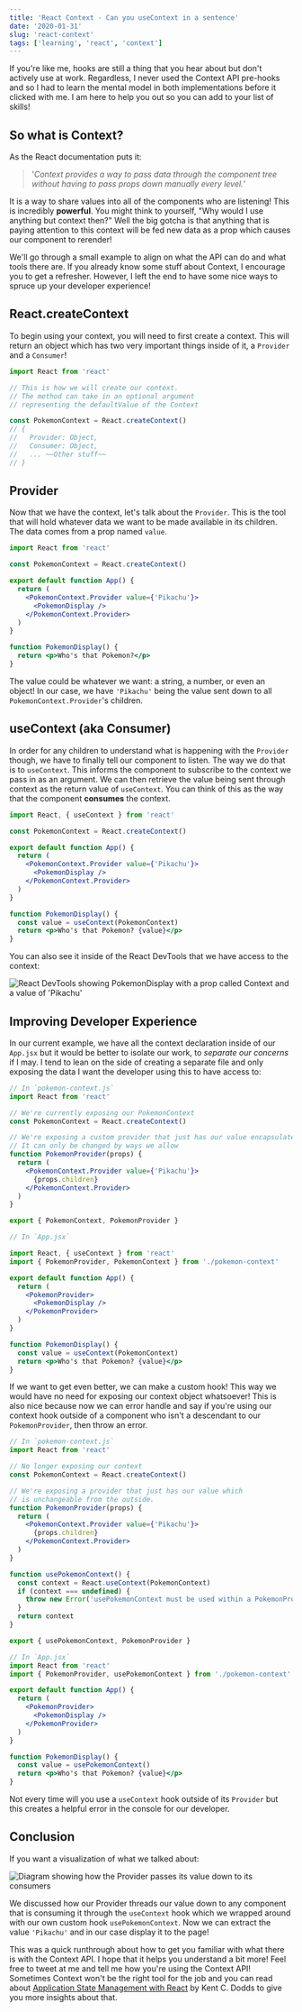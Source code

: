 ```yaml
---
title: 'React Context - Can you useContext in a sentence'
date: '2020-01-31'
slug: 'react-context'
tags: ['learning', 'react', 'context']
---
```


If you're like me, hooks are still a thing that you hear about but don't actively use at work. Regardless, I never used the Context API pre-hooks and so I had to learn the mental model in both implementations before it clicked with me. I am here to help you out so you can add to your list of skills!

## So what is Context?

As the React documentation puts it:

> '_Context provides a way to pass data through the component tree without having to pass
> props down manually every level._'

It is a way to share values into all of the components who are listening! This is incredibly **powerful**. You might think to yourself, "Why would I use anything but context then?" Well the big gotcha is that anything that is paying attention to this context will be fed new data as a prop which causes our component to rerender!

We'll go through a small example to align on what the API can do and what tools there are. If you already know some stuff about Context, I encourage you to get a refresher. However, I left the end to have some nice ways to spruce up your developer experience!

## React.createContext

To begin using your context, you will need to first create a context. This will return an object which has two very important things inside of it, a `Provider` and a `Consumer`!

```jsx
import React from 'react'

// This is how we will create our context.
// The method can take in an optional argument
// representing the defaultValue of the Context

const PokemonContext = React.createContext()
// {
//   Provider: Object,
//   Consumer: Object,
//   ... ~~Other stuff~~
// }
```

## Provider

Now that we have the context, let's talk about the `Provider`. This is the tool that will hold whatever data we want to be made available in its children. The data comes from a prop named `value`.

```jsx {7,9}
import React from 'react'

const PokemonContext = React.createContext()

export default function App() {
  return (
    <PokemonContext.Provider value={'Pikachu'}>
      <PokemonDisplay />
    </PokemonContext.Provider>
  )
}

function PokemonDisplay() {
  return <p>Who's that Pokemon?</p>
}
```

The value could be whatever we want: a string, a number, or even an object! In our case, we have `'Pikachu'` being the value sent down to all `PokemonContext.Provider`'s children.

## useContext (aka Consumer)

In order for any children to understand what is happening with the `Provider` though, we have to finally tell our component to listen. The way we do that is to `useContext`. This informs the component to subscribe to the context we pass in as an argument. We can then retrieve the value being sent through context as the return value of `useContext`. You can think of this as the way that the component **consumes** the context.

```jsx {1,14-15}
import React, { useContext } from 'react'

const PokemonContext = React.createContext()

export default function App() {
  return (
    <PokemonContext.Provider value={'Pikachu'}>
      <PokemonDisplay />
    </PokemonContext.Provider>
  )
}

function PokemonDisplay() {
  const value = useContext(PokemonContext)
  return <p>Who's that Pokemon? {value}</p>
}
```

You can also see it inside of the React DevTools that we have access to the context:

![React DevTools showing PokemonDisplay with a prop called Context and a value of 'Pikachu'](./images/react_devtools_context.png)

## Improving Developer Experience

In our current example, we have all the context declaration inside of our `App.jsx` but it would be better to isolate our work, to _separate our concerns_ if I may. I tend to lean on the side of creating a separate file and only exposing the data I want the developer using this to have access to:

```jsx
// In `pokemon-context.js`
import React from 'react'

// We're currently exposing our PokemonContext
const PokemonContext = React.createContext()

// We're exposing a custom provider that just has our value encapsulated.
// It can only be changed by ways we allow
function PokemonProvider(props) {
  return (
    <PokemonContext.Provider value={'Pikachu'}>
      {props.children}
    </PokemonContext.Provider>
  )
}

export { PokemonContext, PokemonProvider }
```

```jsx {4,8-10}
// In `App.jsx`

import React, { useContext } from 'react'
import { PokemonProvider, PokemonContext } from './pokemon-context'

export default function App() {
  return (
    <PokemonProvider>
      <PokemonDisplay />
    </PokemonProvider>
  )
}

function PokemonDisplay() {
  const value = useContext(PokemonContext)
  return <p>Who's that Pokemon? {value}</p>
}
```

If we want to get even better, we can make a custom hook! This way we would have no need for exposing our context object whatsoever! This is also nice because now we can error handle and say if you're using our context hook outside of a component who isn't a descendant to our `PokemonProvider`, then throw an error.

```jsx {17-23,25}
// In `pokemon-context.js`
import React from 'react'

// No longer exposing our context
const PokemonContext = React.createContext()

// We're exposing a provider that just has our value which
// is unchangeable from the outside.
function PokemonProvider(props) {
  return (
    <PokemonContext.Provider value={'Pikachu'}>
      {props.children}
    </PokemonContext.Provider>
  )
}

function usePokemonContext() {
  const context = React.useContext(PokemonContext)
  if (context === undefined) {
    throw new Error('usePokemonContext must be used within a PokemonProvider')
  }
  return context
}

export { usePokemonContext, PokemonProvider }
```

```jsx {2,3,14}
// In `App.jsx`
import React from 'react'
import { PokemonProvider, usePokemonContext } from './pokemon-context'

export default function App() {
  return (
    <PokemonProvider>
      <PokemonDisplay />
    </PokemonProvider>
  )
}

function PokemonDisplay() {
  const value = usePokemonContext()
  return <p>Who's that Pokemon? {value}</p>
}
```

Not every time will you use a `useContext` hook outside of its `Provider` but this creates a helpful error in the console for our developer.

## Conclusion

If you want a visualization of what we talked about:

![Diagram showing how the Provider passes its value down to its consumers](./images/context-diagram.png)

We discussed how our Provider threads our value down to any component that is consuming it through the `useContext` hook which we wrapped around with our own custom hook `usePokemonContext`. Now we can extract the value `'Pikachu'` and in our case display it to the page!

This was a quick runthrough about how to get you familiar with what there is with the Context API. I hope that it helps you understand a bit more! Feel free to tweet at me and tell me how you're using the Context API! Sometimes Context won't be the right tool for the job and you can read about [Application State Management with React](https://kentcdodds.com/blog/application-state-management-with-react) by Kent C. Dodds to give you more insights about that.

